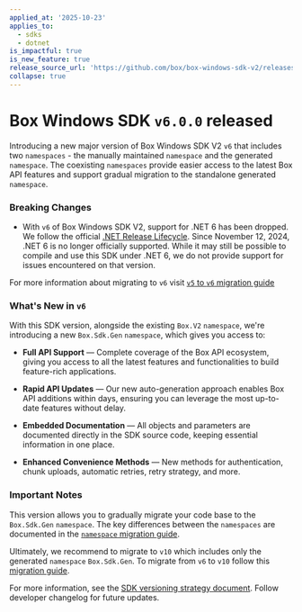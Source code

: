 ```yaml
---
applied_at: '2025-10-23'
applies_to:
  - sdks
  - dotnet
is_impactful: true
is_new_feature: true
release_source_url: 'https://github.com/box/box-windows-sdk-v2/releases/tag/v6.0.0'
collapse: true
---
```


# Box Windows SDK `v6.0.0` released

Introducing a new major version of Box Windows SDK V2 `v6` that includes two `namespaces` - the manually maintained `namespace` and the generated `namespace`. The coexisting `namespaces` provide easier access to the latest Box API features and support gradual migration to the standalone generated `namespace`.

### Breaking Changes

* With `v6` of Box Windows SDK V2, support for .NET 6 has been dropped. We follow the official [.NET Release Lifecycle][1]. Since November 12, 2024, .NET 6 is no longer officially supported. While it may still be possible to compile and use this SDK under .NET 6, we do not provide support for issues encountered on that version.

For more information about migrating to `v6` visit [`v5` to `v6` migration guide][2]

### What's New in `v6`

With this SDK version, alongside the existing `Box.V2` `namespace`, we're introducing a new `Box.Sdk.Gen` `namespace`, which gives you access to:

* **Full API Support** — Complete coverage of the Box API ecosystem, giving you access to all the latest features and functionalities to build feature-rich applications.

* **Rapid API Updates** — Our new auto-generation approach enables Box API additions within days, ensuring you can leverage the most up-to-date features without delay.

* **Embedded Documentation** — All objects and parameters are documented directly in the SDK source code, keeping essential information in one place.

* **Enhanced Convenience Methods** — New methods for authentication, chunk uploads, automatic retries, retry strategy, and more.

### Important Notes

This version allows you to gradually migrate your code base to the `Box.Sdk.Gen` `namespace`. The key differences between the `namespaces` are documented in the [`namespace` migration guide][3].

Ultimately, we recommend to migrate to `v10` which includes only the generated `namespace` `Box.Sdk.Gen`. To migrate from `v6` to `v10` follow this [migration guide][4].

For more information, see the [SDK versioning strategy document][5]. Follow developer changelog for future updates.

[1]: https://dotnet.microsoft.com/en-us/platform/support/policy/dotnet-core

[2]: https://github.com/box/box-windows-sdk-v2/blob/combined-sdk/migration-guides/from-v5-to-v6.md

[3]: https://github.com/box/box-windows-sdk-v2/blob/combined-sdk/migration-guides/from-box-v2-to-box-sdk-gen-namespace.md

[4]: https://github.com/box/box-windows-sdk-v2/blob/combined-sdk/migration-guides/from-v6-to-v10.md

[5]: https://developer.box.com/guides/tooling/sdks/sdk-versioning/

